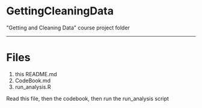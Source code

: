 # GettingCleaningData

"Getting and Cleaning Data" course project folder

----

# Files

1) this README.md
2) CodeBook.md
3) run_analysis.R 

Read this file, then the codebook, then run the run_analysis script